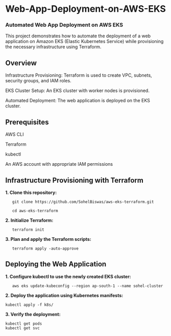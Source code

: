 # Web-App-Deployment-on-AWS-EKS
### Automated Web App Deployment on AWS EKS

This project demonstrates how to automate the deployment of a web application on Amazon EKS (Elastic Kubernetes Service) while provisioning the necessary infrastructure using Terraform.


## Overview

Infrastructure Provisioning: Terraform is used to create VPC, subnets, security groups, and IAM roles.

EKS Cluster Setup: An EKS cluster with worker nodes is provisioned.

Automated Deployment: The web application is deployed on the EKS cluster.


## Prerequisites

AWS CLI

Terraform

kubectl

An AWS account with appropriate IAM permissions



## Infrastructure Provisioning with Terraform

**1. Clone this repository:**
```   
   git clone https://github.com/SohelBiswas/aws-eks-terraform.git
   
   cd aws-eks-terraform
```
**2. Initialize Terraform:**
```
   terraform init
```
**3. Plan and apply the Terraform scripts:**
```
   terraform apply -auto-approve
```


## Deploying the Web Application

**1. Configure kubectl to use the newly created EKS cluster:**
```
   aws eks update-kubeconfig --region ap-south-1 --name sohel-cluster
```

**2. Deploy the application using Kubernetes manifests:**
```
kubectl apply -f k8s/
```

**3. Verify the deployment:**
```
kubectl get pods
kubectl get svc
```
